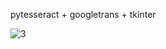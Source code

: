 pytesseract + googletrans + tkinter


![3](https://github.com/user-attachments/assets/da5a85c6-8e92-46a2-bae7-a48819e27156)
